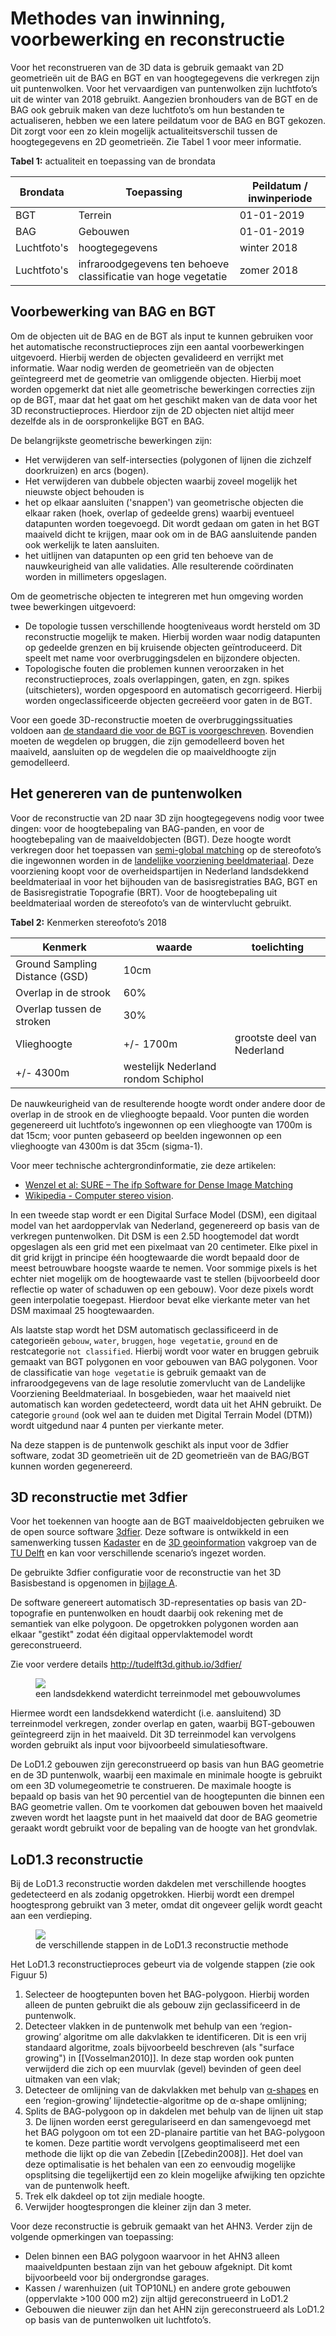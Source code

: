 # Methodes van inwinning, voorbewerking en reconstructie

Voor het reconstrueren van de 3D data is gebruik gemaakt van 2D geometrieën uit de BAG en BGT en van hoogtegegevens die verkregen zijn uit puntenwolken. Voor het vervaardigen van puntenwolken zijn luchtfoto’s uit de winter van 2018 gebruikt. Aangezien bronhouders van de BGT en de BAG ook gebruik maken van deze luchtfoto’s om hun bestanden te actualiseren, hebben we een latere peildatum voor de BAG en BGT gekozen. Dit zorgt voor een zo klein mogelijk actualiteitsverschil tussen de hoogtegegevens en 2D geometrieën. Zie Tabel 1 voor meer informatie.

**Tabel 1:** actualiteit en toepassing van de brondata

Brondata|Toepassing|Peildatum / inwinperiode
--------|----------|------------------------
BGT|Terrein|01-01-2019
BAG|Gebouwen|01-01-2019
Luchtfoto's|hoogtegegevens|winter 2018
Luchtfoto's |infraroodgegevens ten behoeve classificatie van hoge vegetatie|zomer 2018

## Voorbewerking van BAG en BGT
Om de objecten uit de BAG en de BGT als input te kunnen gebruiken voor het automatische reconstructieproces zijn een aantal voorbewerkingen uitgevoerd. Hierbij werden de objecten gevalideerd en verrijkt met informatie. Waar nodig werden de geometrieën van de objecten geïntegreerd met de geometrie van omliggende objecten. Hierbij moet worden opgemerkt dat niet alle geometrische bewerkingen correcties zijn op de BGT, maar dat het gaat om het geschikt maken van de data voor het 3D reconstructieproces. Hierdoor zijn de 2D objecten niet altijd meer dezelfde als in de oorspronkelijke BGT en BAG. 

De belangrijkste geometrische bewerkingen zijn:
- Het verwijderen van self-intersecties (polygonen of lijnen die zichzelf doorkruizen) en arcs (bogen).
- Het verwijderen van dubbele objecten waarbij zoveel mogelijk het nieuwste object behouden is
- het op elkaar aansluiten ('snappen') van geometrische objecten die elkaar raken (hoek, overlap of gedeelde grens) waarbij eventueel datapunten worden toegevoegd. Dit wordt gedaan om gaten in het BGT maaiveld dicht te krijgen, maar ook om in de BAG aansluitende panden ook werkelijk te laten aansluiten.
- het uitlijnen van datapunten op een grid ten behoeve van de nauwkeurigheid van alle validaties. Alle resulterende coördinaten worden in millimeters opgeslagen.

Om de geometrische objecten te integreren met hun omgeving worden twee bewerkingen uitgevoerd: 
- De topologie tussen verschillende hoogteniveaus wordt hersteld om 3D reconstructie mogelijk te maken. Hierbij worden waar nodig datapunten op gedeelde grenzen en bij kruisende objecten geïntroduceerd. Dit speelt met name voor overbruggingsdelen en bijzondere objecten.
- Topologische fouten die problemen kunnen veroorzaken in het reconstructieproces, zoals overlappingen, gaten, en zgn. spikes (uitschieters), worden opgespoord en automatisch gecorrigeerd. Hierbij worden ongeclassificeerde objecten gecreëerd voor gaten in de BGT.

<aside class='note'>
Voor een goede 3D-reconstructie moeten de overbruggingssituaties voldoen aan <a href='http://imgeo.geostandaarden.nl/def/imgeo-object/overbruggingsdeel/overbruggingsdeel'>de standaard die voor de BGT is voorgeschreven</a>. Bovendien moeten de wegdelen op bruggen, die zijn gemodelleerd boven het maaiveld, aansluiten op de wegdelen die op maaiveldhoogte zijn gemodelleerd.</aside>

## Het genereren van de puntenwolken
Voor de reconstructie van 2D naar 3D zijn hoogtegegevens nodig voor twee dingen: voor de hoogtebepaling van BAG-panden, en voor de hoogtebepaling van de maaiveldobjecten (BGT). Deze hoogte wordt verkregen door het toepassen van [semi-global matching](https://en.wikipedia.org/wiki/Semi-global_matching) op de stereofoto’s die ingewonnen worden in de [landelijke voorziening beeldmateriaal](https://www.beeldmateriaal.nl/). Deze voorziening koopt voor de overheidspartijen in Nederland landsdekkend beeldmateriaal in voor het bijhouden van de basisregistraties BAG, BGT en de Basisregistratie Topografie (BRT). Voor de hoogtebepaling uit beeldmateriaal worden de stereofoto’s van de wintervlucht gebruikt. 

**Tabel 2:** Kenmerken stereofoto’s 2018

Kenmerk|waarde|toelichting
-------|------|-----------
Ground Sampling Distance (GSD)|10cm| 
Overlap in de strook|60%| 
Overlap tussen de stroken|30%| 
Vlieghoogte|+/- 1700m|grootste deel van Nederland
 |+/-  4300m|westelijk Nederland rondom Schiphol

De nauwkeurigheid van de resulterende hoogte wordt onder andere door de overlap in de strook en de vlieghoogte bepaald. Voor punten die worden gegenereerd uit luchtfoto’s ingewonnen op een vlieghoogte van 1700m is dat 15cm; voor punten gebaseerd op beelden ingewonnen op een vlieghoogte van 4300m is dat 35cm (sigma-1).

<aside class='note'>Voor meer technische achtergrondinformatie, zie deze artikelen: 
<ul>
    <li><a href='https://pdfs.semanticscholar.org/1691/09ca918dc5283a0ecf09ac38f7568fc6a0a1.pdf'>Wenzel et al: SURE – The ifp Software for Dense Image Matching</a></li>
    <li><a href='https://en.wikipedia.org/wiki/Computer_stereo_vision'>Wikipedia - Computer stereo vision</a>.</li>
</ul>
</aside>

In een tweede stap wordt er een Digital Surface Model (DSM), een digitaal model van het aardoppervlak van Nederland, gegenereerd op basis van de verkregen puntenwolken. Dit DSM is een 2.5D hoogtemodel dat wordt opgeslagen als een grid met een pixelmaat van 20 centimeter. Elke pixel in dit grid krijgt in principe één hoogtewaarde die wordt bepaald door de meest betrouwbare hoogste waarde te nemen. Voor sommige pixels is het echter niet mogelijk om de hoogtewaarde vast te stellen (bijvoorbeeld door reflectie op water of schaduwen op een gebouw). Voor deze pixels wordt geen interpolatie toegepast. Hierdoor bevat elke vierkante meter van het DSM maximaal 25 hoogtewaarden.

Als laatste stap wordt het DSM automatisch geclassificeerd in de categorieën `gebouw`, `water`, `bruggen`, `hoge vegetatie`, `ground` en de restcategorie `not classified`. Hierbij wordt voor water en bruggen gebruik gemaakt van BGT polygonen en voor gebouwen van BAG polygonen. Voor de classificatie van `hoge vegetatie` is gebruik gemaakt van de infraroodgegevens van de lage resolutie zomervlucht van de Landelijke Voorziening Beeldmateriaal. In bosgebieden, waar het maaiveld niet automatisch kan worden gedetecteerd, wordt data uit het AHN gebruikt. De categorie `ground` (ook wel aan te duiden met Digital Terrain Model (DTM)) wordt uitgedund naar 4 punten per vierkante meter.

Na deze stappen is de puntenwolk geschikt als input voor de 3dfier software, zodat 3D geometrieën uit de 2D geometrieën van de BAG/BGT kunnen worden gegenereerd.

## 3D reconstructie met 3dfier
Voor het toekennen van hoogte aan de BGT maaiveldobjecten gebruiken we de open source software [3dfier](http://tudelft3d.github.io/3dfier/). Deze software is ontwikkeld in een samenwerking tussen [Kadaster](https://www.kadaster.nl/) en de [3D geoinformation](https://3d.bk.tudelft.nl) vakgroep van de [TU Delft](https://www.tudelft.nl/) en kan voor verschillende scenario’s ingezet worden. 

<aside class='note'>De gebruikte 3dfier configuratie voor de reconstructie van het 3D Basisbestand is opgenomen in <a href="#bijlage-gebruikte-parameters-voor-3dfier">bijlage A</a>.</aside>

De software genereert automatisch 3D-representaties op basis van 2D-topografie en puntenwolken en houdt daarbij ook rekening met de semantiek van elke polygoon. De opgetrokken polygonen worden aan elkaar "gestikt" zodat één digitaal oppervlaktemodel wordt gereconstrueerd.

<aside class='note'>Zie voor verdere details <a href='http://tudelft3d.github.io/3dfier/'>http://tudelft3d.github.io/3dfier/</a></aside>

<figure>
    <img src="media/image2.png"/>
    <figcaption>een landsdekkend waterdicht terreinmodel met gebouwvolumes</figcaption>
</figure>

Hiermee wordt een landsdekkend waterdicht (i.e. aansluitend) 3D terreinmodel verkregen, zonder overlap en gaten, waarbij BGT-gebouwen geïntegreerd zijn in het maaiveld. Dit 3D terreinmodel kan vervolgens worden gebruikt als input voor bijvoorbeeld simulatiesoftware.

De LoD1.2 gebouwen zijn gereconstrueerd op basis van hun BAG geometrie en de 3D puntenwolk, waarbij een maximale en minimale hoogte is gebruikt om een 3D volumegeometrie te construeren. De maximale hoogte is bepaald op basis van het 90 percentiel van de hoogtepunten die binnen een BAG geometrie vallen. Om te voorkomen dat gebouwen boven het maaiveld zweven wordt het laagste punt in het maaiveld dat door de BAG geometrie geraakt wordt gebruikt voor de bepaling van de hoogte van het grondvlak. 

## LoD1.3 reconstructie
Bij de LoD1.3 reconstructie worden dakdelen met verschillende hoogtes gedetecteerd en als zodanig opgetrokken. Hierbij wordt een drempel hoogtesprong gebruikt van 3 meter, omdat dit ongeveer gelijk wordt geacht aan een verdieping.

<figure>
    <img src="media/image5.png"/>
    <figcaption>de verschillende stappen in de LoD1.3 reconstructie methode</figcaption>
</figure>

Het LoD1.3 reconstructieproces gebeurt via de volgende stappen (zie ook Figuur 5)

1.	Selecteer de hoogtepunten boven het BAG-polygoon. Hierbij worden alleen de punten gebruikt die als gebouw zijn geclassificeerd in de puntenwolk.
1. 	Detecteer vlakken in de puntenwolk met behulp van een ‘region-growing’ algoritme om alle dakvlakken te identificeren. Dit is een vrij standaard algoritme, zoals bijvoorbeeld beschreven (als "surface growing") in [[Vosselman2010]]. In deze stap worden ook punten verwijderd die zich op een muurvlak (gevel) bevinden of geen deel uitmaken van een vlak;
1. 	Detecteer de omlijning van de dakvlakken met behulp van [α-shapes](https://doc.cgal.org/latest/Alpha_shapes_3/index.html) en een ‘region-growing’ lijndetectie-algoritme op de α-shape omlijning;
1. 	Splits de BAG-polygoon op in dakdelen met behulp van de lijnen uit stap 3. De lijnen worden eerst geregulariseerd en dan samengevoegd met het BAG polygoon om tot een 2D-planaire partitie van het BAG-polygoon te komen. Deze partitie wordt vervolgens geoptimaliseerd met een methode die lijkt op die van Zebedin [[Zebedin2008]]. Het doel van deze optimalisatie is het behalen van een zo eenvoudig mogelijke opsplitsing die tegelijkertijd een zo klein mogelijke afwijking ten opzichte van de puntenwolk heeft.
1. 	Trek elk dakdeel op tot zijn mediale hoogte.
1.	Verwijder hoogtesprongen die kleiner zijn dan 3 meter.

Voor deze reconstructie is gebruik gemaakt van het AHN3. Verder zijn de volgende opmerkingen van toepassing: 
- Delen binnen een BAG polygoon waarvoor in het AHN3 alleen maaiveldpunten bestaan zijn van het gebouw afgeknipt. Dit komt bijvoorbeeld voor bij ondergrondse garages. 
- Kassen / warenhuizen (uit TOP10NL) en andere grote gebouwen (oppervlakte >100 000 m2) zijn altijd gereconstrueerd in LoD1.2
- Gebouwen die nieuwer zijn dan het AHN zijn gereconstrueerd als LoD1.2 op basis van de puntenwolken uit luchtfoto’s.

